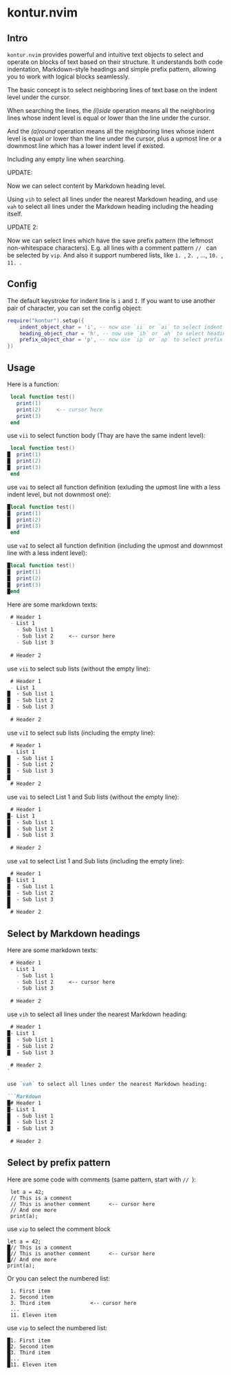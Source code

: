 # kontur.nvim

## Intro

`kontur.nvim` provides powerful and intuitive text objects to select and operate on blocks of text based on their structure. It understands both code indentation, Markdown-style headings and simple prefix pattern, allowing you to work with logical blocks seamlessly.

The basic concept is to select neighboring lines of text base on the indent level under the cursor.

When searching the lines, the *(i)side* operation means all the neighboring lines whose indent level is equal or lower than the line under the cursor.

And the *(a)round* operation means all the neighboring lines whose indent level is equal or lower than the line under the cursor, plus a upmost line or a downmost line which has a lower indent level if existed.

Including any empty line when searching.

UPDATE:

Now we can select content by Markdown heading level.

Using `vih` to select all lines under the nearest Markdown heading, and use `vah` to select all lines under the Markdown heading including the heading itself.

UPDATE 2:

Now we can select lines which have the save prefix pattern (the leftmost non-whitespace characters). E.g. all lines with a comment pattern `// ` can be selected by `vip`. And also it support numbered lists, like `1. `, `2. `, ...,  `10. `, `11. `.

## Config

The default keystroke for indent line is `i` and `I`. If you want to use another pair of character, you can set the config object:

```lua
require("kontur").setup({
    indent_object_char = 'i', -- now use `ii` or `ai` to select indent
    heading_object_char = 'h', -- now use `ih` or `ah` to select heading
    prefix_object_char = 'p', -- now use `ip` or `ap` to select prefix block
})
```

## Usage

Here is a function:

```lua
 local function test()
   print(1)
   print(2)     <-- cursor here
   print(3)
 end
```

use `vii` to select function body (Thay are have the same indent level):

```lua
 local function test()
█  print(1)
█  print(2)
█  print(3)
 end
```

use `vai` to select all function definition (exluding the upmost line with a less indent level, but not downmost one):

```lua
█local function test()
█  print(1)
█  print(2)
█  print(3)
 end
```
use `vaI` to select all function definition (including the upmost and downmost line with a less indent level):

```lua
█local function test()
█  print(1)
█  print(2)
█  print(3)
█end
```


Here are some markdown texts:

```markdown
 # Header 1
 - List 1
   - Sub list 1
   - Sub list 2     <-- cursor here
   - Sub list 3
 
 # Header 2
```

use `vii` to select sub lists (without the empty line):

```markdown
 # Header 1
 - List 1
█  - Sub list 1
█  - Sub list 2
█  - Sub list 3
 
 # Header 2
```
use `viI` to select sub lists (including the empty line):

```markdown
 # Header 1
 - List 1
█  - Sub list 1
█  - Sub list 2
█  - Sub list 3
█
 # Header 2
```
use `vai` to select List 1 and Sub lists (without the empty line):

```markdown
 # Header 1
█- List 1
█  - Sub list 1
█  - Sub list 2
█  - Sub list 3
 
 # Header 2
```
use `vaI` to select List 1 and Sub lists (including the empty line):

```markdown
 # Header 1
█- List 1
█  - Sub list 1
█  - Sub list 2
█  - Sub list 3
█
 # Header 2
```

## Select by Markdown headings

Here are some markdown texts: 

```Markdown
 # Header 1
 - List 1
   - Sub list 1
   - Sub list 2     <-- cursor here
   - Sub list 3
 
 # Header 2
```

use `vih` to select all lines under the nearest Markdown heading:

```Markdown
 # Header 1
█- List 1
█  - Sub list 1
█  - Sub list 2
█  - Sub list 3
 
 # Header 2
`

use `vah` to select all lines under the nearest Markdown heading:

```Markdown
█# Header 1
█- List 1
█  - Sub list 1
█  - Sub list 2
█  - Sub list 3
 
 # Header 2
```

## Select by prefix pattern

Here are some code with comments (same pattern, start with `// `):

```
 let a = 42;
 // This is a comment
 // This is another comment      <-- cursor here
 // And one more
 print(a);
```

use `vip` to select the comment block 

```
let a = 42;
█// This is a comment
█// This is another comment      <-- cursor here
█// And one more
print(a);
```

Or you can select the numbered list:

```
 1. First item
 2. Second item
 3. Third item             <-- cursor here
 ...
 11. Eleven item
```

use `vip` to select the numbered list:

```
█1. First item
█2. Second item
█3. Third item
█...
█11. Eleven item 
```



